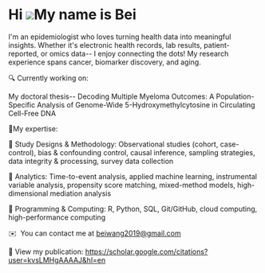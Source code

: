 Hi ![](https://user-images.githubusercontent.com/18350557/176309783-0785949b-9127-417c-8b55-ab5a4333674e.gif)My name is Bei
===========================================================================================================================

I'm an epidemiologist who loves turning health data into meaningful insights. Whether it's electronic health records, lab results, patient-reported, or omics data-- I enjoy connecting the dots! My research experience spans cancer, biomarker discovery, and aging. 

🔍 Currently working on: 

My doctoral thesis-- Decoding Multiple Myeloma Outcomes: A Population-Specific Analysis of Genome-Wide 5-Hydroxymethylcytosine in Circulating Cell-Free DNA 

🚀My expertise: 

📌 Study Designs & Methodology: Observational studies (cohort, case-control), bias & confounding control, causal inference, sampling strategies, data integrity & processing, survey data collection 

📌 Analytics: Time-to-event analysis, applied machine learning, instrumental variable analysis, propensity score matching, mixed-method models, high-dimensional mediation analysis 

📌 Programming & Computing: R, Python, SQL, Git/GitHub, cloud computing, high-performance computing

✉️  You can contact me at [beiwang2019@gmail.com](mailto:beiwang2019@gmail.com)

📖  View my publication: https://scholar.google.com/citations?user=kvsLMHgAAAAJ&hl=en
